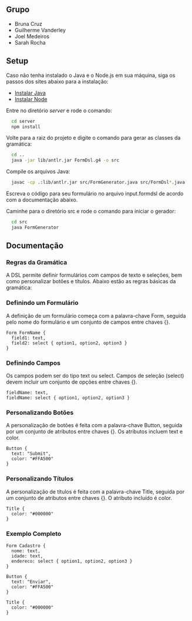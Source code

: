## Grupo
- Bruna Cruz
- Guilherme Vanderley
- Joel Medeiros
- Sarah Rocha


## Setup

Caso não tenha instalado o Java e o Node.js em sua máquina, siga os passos dos sites abaixo para a instalação:

 - [Instalar Java](https://www.oracle.com/java/technologies/downloads/?er=221886)
 - [Instalar Node](https://nodejs.org/pt)

Entre no diretório *server* e rode o comando:

```bash
  cd server
  npm install
```

Volte para a raiz do projeto e digite o comando para gerar as classes da gramática:

```bash
  cd ..
  java -jar lib/antlr.jar FormDsl.g4 -o src 
```

Compile os arquivos Java:

```bash
  javac -cp .:lib/antlr.jar src/FormGenerator.java src/FormDsl*.java
```

Escreva o código para seu formulário no arquivo input.formdsl de acordo com a documentação abaixo.

Caminhe para o diretório src e rode o comando para iniciar o gerador:

```bash
  cd src
  java FormGenerator
```

## Documentação
### Regras da Gramática
A DSL permite definir formulários com campos de texto e seleções, bem como personalizar botões e títulos. Abaixo estão as regras básicas da gramática:

### Definindo um Formulário
A definição de um formulário começa com a palavra-chave Form, seguida pelo nome do formulário e um conjunto de campos entre chaves {}.

```
Form FormName {
  field1: text,
  field2: select { option1, option2, option3 }
}
````

### Definindo Campos
Os campos podem ser do tipo text ou select. Campos de seleção (select) devem incluir um conjunto de opções entre chaves {}.

```
fieldName: text,
fieldName: select { option1, option2, option3 }
````

### Personalizando Botões
A personalização de botões é feita com a palavra-chave Button, seguida por um conjunto de atributos entre chaves {}. Os atributos incluem text e color.

````
Button {
  text: "Submit",
  color: "#FFA500"
}
````

### Personalizando Títulos
A personalização de títulos é feita com a palavra-chave Title, seguida por um conjunto de atributos entre chaves {}. O atributo incluído é color.

```
Title {
  color: "#000000"
}
```
### Exemplo Completo
```
Form Cadastro {
  nome: text,
  idade: text,
  endereco: select { option1, option2, option3 }
}

Button {
  text: "Enviar",
  color: "#FFA500"
}

Title {
  color: "#000000"
}
```